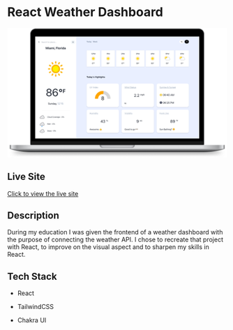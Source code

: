 # React Weather Dashboard


![Live site preview](./assets/weather-dash-mac.png)
## Live Site 

[Click to view the live site](https://zachshouts.github.io/react-weather-dashboard/)



## Description

During my education I was given the frontend of a weather dashboard with the purpose of connecting the weather API. I chose to recreate that project with React, to improve on the visual aspect and to sharpen my skills in React.

## Tech Stack

- React

- TailwindCSS

- Chakra UI